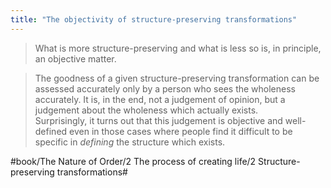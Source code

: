 ```yaml
---
title: "The objectivity of structure-preserving transformations"
---
```


> What is more structure-preserving and what is less so is, in principle, an objective matter.  

> The goodness of a given structure-preserving transformation can be assessed accurately only by a person who sees the wholeness accurately. It is, in the end, not a judgement of opinion, but a judgement about the wholeness which actually exists.  
> Surprisingly, it turns out that this judgement is objective and well-defined even in those cases where people find it difficult to be specific in *defining* the structure which exists.  

#book/The Nature of Order/2 The process of creating life/2 Structure-preserving transformations#